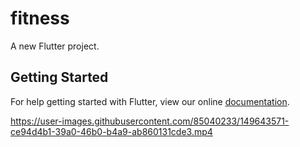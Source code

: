 # fitness

A new Flutter project.

## Getting Started

For help getting started with Flutter, view our online
[documentation](http://flutter.io/).


https://user-images.githubusercontent.com/85040233/149643571-ce94d4b1-39a0-46b0-b4a9-ab860131cde3.mp4

